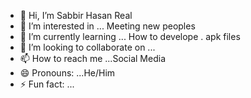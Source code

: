 - 👋 Hi, I’m Sabbir Hasan Real
- 👀 I’m interested in ... Meeting new peoples
- 🌱 I’m currently learning ... How to develope . apk files
- 💞️ I’m looking to collaborate on ...
- 📫 How to reach me ...Social Media
- 😄 Pronouns: ...He/Him
- ⚡ Fun fact: ... 

<!---
Shreal93/Shreal93 is a ✨ special ✨ repository because its `README.md` (this file) appears on your GitHub profile.
You can click the Preview link to take a look at your changes.
--->
